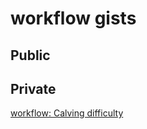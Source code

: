 # workflow gists

## Public


## Private

[workflow: Calving difficulty](https://gist.github.com/e3b8093d08427809ff6e447d19b9c70c)
